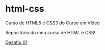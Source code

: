 # html-css
 Curso de HTML5 e CSS3 do Curso em Vídeo

Repositório do meu curso de HTML e CSS!

<a href="d001\index.html" target="_blank">
Desafio 01
</a>